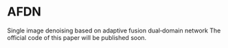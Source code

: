 # AFDN
Single image denoising based on adaptive fusion dual‐domain network
The official code of this paper will be published soon.
